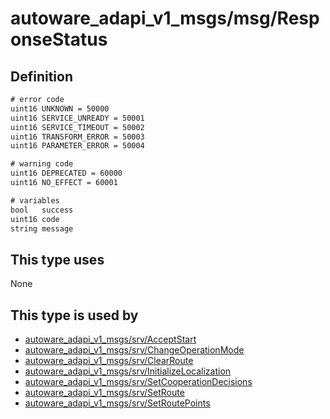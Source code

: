 <!-- This file is generated by a tool. Do not edit directly. -->

# autoware_adapi_v1_msgs/msg/ResponseStatus

## Definition

```txt
# error code
uint16 UNKNOWN = 50000
uint16 SERVICE_UNREADY = 50001
uint16 SERVICE_TIMEOUT = 50002
uint16 TRANSFORM_ERROR = 50003
uint16 PARAMETER_ERROR = 50004

# warning code
uint16 DEPRECATED = 60000
uint16 NO_EFFECT = 60001

# variables
bool   success
uint16 code
string message
```

## This type uses

None

## This type is used by

- [autoware_adapi_v1_msgs/srv/AcceptStart](../../autoware_adapi_v1_msgs/srv/accept_start.md)
- [autoware_adapi_v1_msgs/srv/ChangeOperationMode](../../autoware_adapi_v1_msgs/srv/change_operation_mode.md)
- [autoware_adapi_v1_msgs/srv/ClearRoute](../../autoware_adapi_v1_msgs/srv/clear_route.md)
- [autoware_adapi_v1_msgs/srv/InitializeLocalization](../../autoware_adapi_v1_msgs/srv/initialize_localization.md)
- [autoware_adapi_v1_msgs/srv/SetCooperationDecisions](../../autoware_adapi_v1_msgs/srv/set_cooperation_decisions.md)
- [autoware_adapi_v1_msgs/srv/SetRoute](../../autoware_adapi_v1_msgs/srv/set_route.md)
- [autoware_adapi_v1_msgs/srv/SetRoutePoints](../../autoware_adapi_v1_msgs/srv/set_route_points.md)
